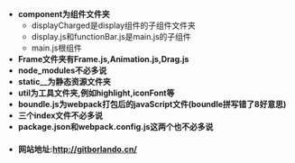 + __component为组件文件夹__      
    - displayCharged是display组件的子组件文件夹  
    - display.js和functionBar.js是main.js的子组件  
    - main.js根组件  
+ __Frame文件夹有Frame.js,Animation.js,Drag.js__  
+ __node_modules不必多说__  
+ __static__为静态资源文件夹__  
+ __util为工具文件夹,例如highlight,iconFont等__  
+ __boundle.js为webpack打包后的javaScript文件(boundle拼写错了8好意思)__  
+ __三个index文件不必多说__  
+ __package.json和webpack.config.js这两个也不必多说__  
+ #### __网站地址:http://gitborlando.cn/__

